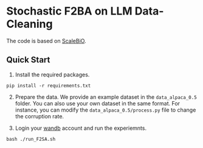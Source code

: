 
# Stochastic F2BA on  LLM Data-Cleaning

The code is based on [ScaleBiO](https://github.com/2003pro/ScaleBiO/).

## Quick Start 

1. Install the required packages.
```
pip install -r requirements.txt
```

2. Prepare the data. We provide an example dataset in the `data_alpaca_0.5` folder. You can also use your own dataset in the same format. For instance, you can modify the `data_alpaca_0.5/process.py` file to change the corruption rate.

3. Login your [wandb](https://wandb.ai/) account and run the experiemnts.

```
bash ./run_F2SA.sh
```
